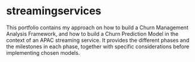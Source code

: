 # streamingservices

This portfolio contains my approach on how to build a Churn Management Analysis Framework, and how to build a Churn Prediction Model in the context of an APAC streaming service.
It provides the different phases and the milestones in each phase, together with specific considerations before implementing chosen models.
